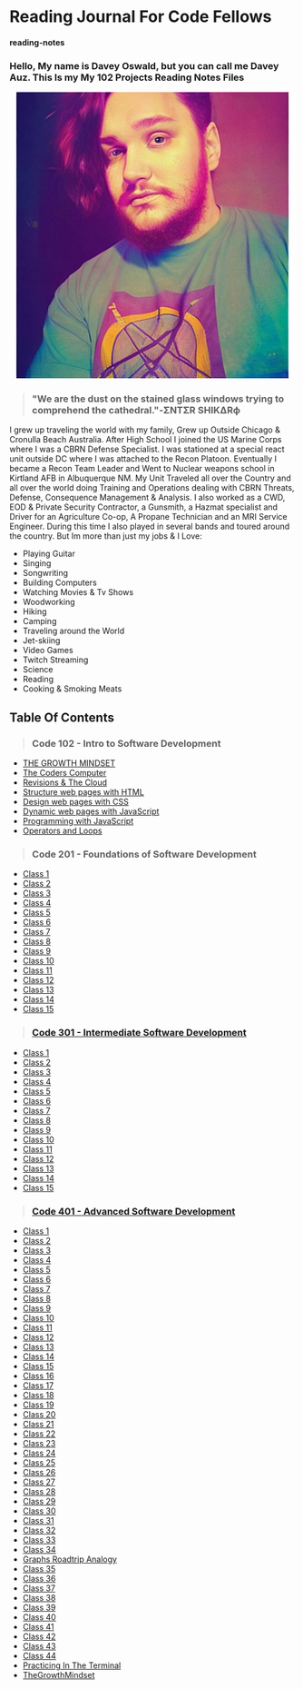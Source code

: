 # Reading Journal For Code Fellows

#### reading-notes

### Hello, My name is Davey Oswald, but you can call me Davey Auz. This Is my My 102 Projects Reading Notes Files

![Photo of Me](DaveyPhoto1.jpg)

>### "We are the dust on the stained glass windows trying to comprehend the cathedral."-ΣNTΣR SHIKΔRф

I grew up traveling the world with my family, Grew up Outside Chicago & Cronulla Beach Australia. After High School I joined the US Marine Corps where I was a CBRN Defense Specialist. I was stationed at a special react unit outside DC where I was attached to the Recon Platoon. Eventually I became a Recon Team Leader and Went to Nuclear weapons school in Kirtland AFB in Albuquerque NM. My Unit Traveled all over the Country and all over the world doing Training and Operations dealing with CBRN Threats, Defense, Consequence Management & Analysis. I also worked as a CWD, EOD & Private Security Contractor, a Gunsmith, a Hazmat specialist and Driver for an Agriculture Co-op, A Propane Technician and an MRI Service Engineer. During this time I also played in several bands and toured around the country. But Im more than just my jobs & I Love:

* Playing Guitar
* Singing
* Songwriting
* Building Computers
* Watching Movies & Tv Shows
* Woodworking
* Hiking
* Camping
* Traveling around the World
* Jet-skiing
* Video Games
* Twitch Streaming
* Science
* Reading
* Cooking & Smoking Meats

## Table Of Contents

>### Code 102 - Intro to Software Development

* [THE GROWTH MINDSET](./CODE_102/Class1.md)
* [The Coders Computer](./CODE_102/Class2.md)
* [Revisions & The Cloud](./CODE_102/Class3.md)
* [Structure web pages with HTML](./CODE_102/Class4.md)
* [Design web pages with CSS](./CODE_102/Class5.md)
* [Dynamic web pages with JavaScript](./CODE_102/Class6.md)
* [Programming with JavaScript](./CODE_102/Class7.md)
* [Operators and Loops](./CODE_102/Class8.md)

>### Code 201 - Foundations of Software Development

* [Class 1](./CODE_201/Class1.md)
* [Class 2](./CODE_201/Class2.md)
* [Class 3](./CODE_201/Class3.md)
* [Class 4](./CODE_201/Class4.md)
* [Class 5](./CODE_201/Class5.md)
* [Class 6](./CODE_201/Class6.md)
* [Class 7](./CODE_201/Class7.md)
* [Class 8](./CODE_201/Class8.md)
* [Class 9](./CODE_201/Class9.md)
* [Class 10](./CODE_201/Class10.md)
* [Class 11](./CODE_201/Class11.md)
* [Class 12](./CODE_201/Class12.md)
* [Class 13](./CODE_201/Class13.md)
* [Class 14](./CODE_201/Class14.md)
* [Class 15](./CODE_201/Class15.md)

>### [Code 301 - Intermediate Software Development](./Code%20301%20-%20Intermediate%20Software%20Development/)

* [Class 1](./CODE_301/Class1.md)
* [Class 2](./CODE_301/Class2.md)
* [Class 3](./CODE_301/Class3.md)
* [Class 4](./CODE_301/Class4.md)
* [Class 5](./CODE_301/Class5.md)
* [Class 6](./CODE_301/Class6.md)
* [Class 7](./CODE_301/Class7.md)
* [Class 8](./CODE_301/Class8.md)
* [Class 9](./CODE_301/Class9.md)
* [Class 10](./CODE_301/Class10.md)
* [Class 11](./CODE_301/Class11.md)
* [Class 12](./CODE_301/Class12.md)
* [Class 13](./CODE_301/Class13.md)
* [Class 14](./CODE_301/Class14.md)
* [Class 15](./CODE_301/Class15.md)

>### [Code 401 - Advanced Software Development](./Code%20401%20-%20Advanced%20Software%20Development/)
* [Class 1](./CODE_401/Class1.md)
* [Class 2](./CODE_401/Class2.md)
* [Class 3](./CODE_401/Class3.md)
* [Class 4](./CODE_401/Class4.md)
* [Class 5](./CODE_401/Class5.md)
* [Class 6](./CODE_401/Class6.md)
* [Class 7](./CODE_401/Class7.md)
* [Class 8](./CODE_401/Class8.md)
* [Class 9](./CODE_401/Class9.md)
* [Class 10](./CODE_401/Class10.md)
* [Class 11](./CODE_401/Class11.md)
* [Class 12](./CODE_401/Class12.md)
* [Class 13](./CODE_401/Class13.md)
* [Class 14](./CODE_401/Class14.md)
* [Class 15](./CODE_401/Class15.md)
* [Class 16](./CODE_401/Class16.md)
* [Class 17](./CODE_401/Class17.md)
* [Class 18](./CODE_401/Class18.md)
* [Class 19](./CODE_401/Class19.md)
* [Class 20](./CODE_401/Class20.md)
* [Class 21](./CODE_401/Class21.md)
* [Class 22](./CODE_401/Class22.md)
* [Class 23](./CODE_401/Class23.md)
* [Class 24](./CODE_401/Class24.md)
* [Class 25](./CODE_401/Class25.md)
* [Class 26](./CODE_401/Class26.md)
* [Class 27](./CODE_401/Class27.md)
* [Class 28](./CODE_401/Class28.md)
* [Class 29](./CODE_401/Class29.md)
* [Class 30](./CODE_401/Class30.md)
* [Class 31](./CODE_401/Class31.md)
* [Class 32](./CODE_401/Class32.md)
* [Class 33](./CODE_401/Class33.md)
* [Class 34](./CODE_401/Class34.md)
* [Graphs Roadtrip Analogy](./CODE_401/GraphsAnalogy.md)
* [Class 35](./CODE_401/Class35.md)
* [Class 36](./CODE_401/Class36.md)
* [Class 37](./CODE_401/Class37.md)
* [Class 38](./CODE_401/Class38.md)
* [Class 39](./CODE_401/Class39.md)
* [Class 40](./CODE_401/Class40.md)
* [Class 41](./CODE_401/Class41.md)
* [Class 42](./CODE_401/Class42.md)
* [Class 43](./CODE_401/Class43.md)
* [Class 44](./CODE_401/Class44.md)
* [Practicing In The Terminal](./CODE_401/PracticingInTheTerminal.md)
* [TheGrowthMindset](./CODE_401/TheGrowthMindset.md) 
